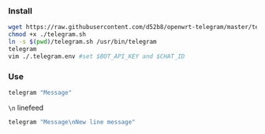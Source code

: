 ### Install

``` bash
wget https://raw.githubusercontent.com/d52b8/openwrt-telegram/master/telegram.sh
chmod +x ./telegram.sh
ln -s $(pwd)/telegram.sh /usr/bin/telegram
telegram
vim ./.telegram.env #set $BOT_API_KEY and $CHAT_ID 
```


### Use

``` bash
telegram "Message"
```

`\n` linefeed

``` bash
telegram "Message\nNew line message"
```